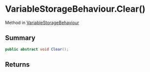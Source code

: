 # VariableStorageBehaviour.Clear()

Method in [VariableStorageBehaviour](/api/csharp/yarn.unity.variablestoragebehaviour.md)

## Summary



```csharp
public abstract void Clear();
```

## Returns



